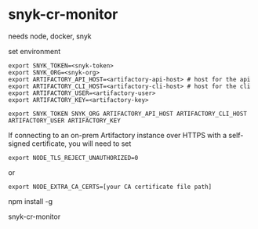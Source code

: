 # snyk-cr-monitor

needs node, docker, snyk 

set environment
```
export SNYK_TOKEN=<snyk-token>
export SNYK_ORG=<snyk-org>
export ARTIFACTORY_API_HOST=<artifactory-api-host> # host for the api
export ARTIFACTORY_CLI_HOST=<artifactory-cli-host> # host for the cli
export ARTIFACTORY_USER=<artifactory-user>
export ARTIFACTORY_KEY=<artifactory-key>

export SNYK_TOKEN SNYK_ORG ARTIFACTORY_API_HOST ARTIFACTORY_CLI_HOST ARTIFACTORY_USER ARTIFACTORY_KEY
```

If connecting to an on-prem Artifactory instance over HTTPS with a self-signed certificate, you will need to set
```
export NODE_TLS_REJECT_UNAUTHORIZED=0
```
or
```
export NODE_EXTRA_CA_CERTS=[your CA certificate file path]
```

npm install -g

snyk-cr-monitor

